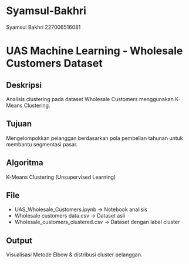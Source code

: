 # Syamsul-Bakhri
Syamsul Bakhri 227006516081
# UAS Machine Learning - Wholesale Customers Dataset

## Deskripsi
Analisis clustering pada dataset Wholesale Customers menggunakan K-Means Clustering.

## Tujuan
Mengelompokkan pelanggan berdasarkan pola pembelian tahunan untuk membantu segmentasi pasar.

## Algoritma
K-Means Clustering (Unsupervised Learning)

## File
- UAS_Wholesale_Customers.ipynb → Notebook analisis
- Wholesale customers data.csv → Dataset asli
- Wholesale_customers_clustered.csv → Dataset dengan label cluster

## Output
Visualisasi Metode Elbow & distribusi cluster pelanggan.
